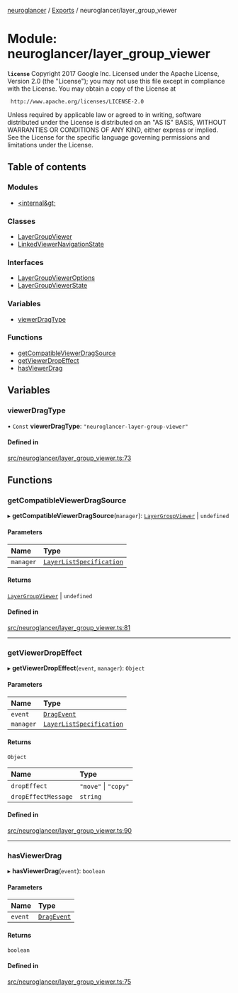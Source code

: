[neuroglancer](../README.md) / [Exports](../modules.md) / neuroglancer/layer\_group\_viewer

# Module: neuroglancer/layer\_group\_viewer

**`license`**
Copyright 2017 Google Inc.
Licensed under the Apache License, Version 2.0 (the "License");
you may not use this file except in compliance with the License.
You may obtain a copy of the License at

     http://www.apache.org/licenses/LICENSE-2.0

Unless required by applicable law or agreed to in writing, software
distributed under the License is distributed on an "AS IS" BASIS,
WITHOUT WARRANTIES OR CONDITIONS OF ANY KIND, either express or implied.
See the License for the specific language governing permissions and
limitations under the License.

## Table of contents

### Modules

- [&lt;internal\&gt;](neuroglancer_layer_group_viewer._internal_.md)

### Classes

- [LayerGroupViewer](../classes/neuroglancer_layer_group_viewer.LayerGroupViewer.md)
- [LinkedViewerNavigationState](../classes/neuroglancer_layer_group_viewer.LinkedViewerNavigationState.md)

### Interfaces

- [LayerGroupViewerOptions](../interfaces/neuroglancer_layer_group_viewer.LayerGroupViewerOptions.md)
- [LayerGroupViewerState](../interfaces/neuroglancer_layer_group_viewer.LayerGroupViewerState.md)

### Variables

- [viewerDragType](neuroglancer_layer_group_viewer.md#viewerdragtype)

### Functions

- [getCompatibleViewerDragSource](neuroglancer_layer_group_viewer.md#getcompatibleviewerdragsource)
- [getViewerDropEffect](neuroglancer_layer_group_viewer.md#getviewerdropeffect)
- [hasViewerDrag](neuroglancer_layer_group_viewer.md#hasviewerdrag)

## Variables

### viewerDragType

• `Const` **viewerDragType**: ``"neuroglancer-layer-group-viewer"``

#### Defined in

[src/neuroglancer/layer_group_viewer.ts:73](https://github.com/ActiveBrainAtlas2/neuroglancer/blob/034b457d/src/neuroglancer/layer_group_viewer.ts#L73)

## Functions

### getCompatibleViewerDragSource

▸ **getCompatibleViewerDragSource**(`manager`): [`LayerGroupViewer`](../classes/neuroglancer_layer_group_viewer.LayerGroupViewer.md) \| `undefined`

#### Parameters

| Name | Type |
| :------ | :------ |
| `manager` | [`LayerListSpecification`](../classes/neuroglancer_layer.LayerListSpecification.md) |

#### Returns

[`LayerGroupViewer`](../classes/neuroglancer_layer_group_viewer.LayerGroupViewer.md) \| `undefined`

#### Defined in

[src/neuroglancer/layer_group_viewer.ts:81](https://github.com/ActiveBrainAtlas2/neuroglancer/blob/034b457d/src/neuroglancer/layer_group_viewer.ts#L81)

___

### getViewerDropEffect

▸ **getViewerDropEffect**(`event`, `manager`): `Object`

#### Parameters

| Name | Type |
| :------ | :------ |
| `event` | [`DragEvent`](main_module._internal_.md#dragevent) |
| `manager` | [`LayerListSpecification`](../classes/neuroglancer_layer.LayerListSpecification.md) |

#### Returns

`Object`

| Name | Type |
| :------ | :------ |
| `dropEffect` | ``"move"`` \| ``"copy"`` |
| `dropEffectMessage` | `string` |

#### Defined in

[src/neuroglancer/layer_group_viewer.ts:90](https://github.com/ActiveBrainAtlas2/neuroglancer/blob/034b457d/src/neuroglancer/layer_group_viewer.ts#L90)

___

### hasViewerDrag

▸ **hasViewerDrag**(`event`): `boolean`

#### Parameters

| Name | Type |
| :------ | :------ |
| `event` | [`DragEvent`](main_module._internal_.md#dragevent) |

#### Returns

`boolean`

#### Defined in

[src/neuroglancer/layer_group_viewer.ts:75](https://github.com/ActiveBrainAtlas2/neuroglancer/blob/034b457d/src/neuroglancer/layer_group_viewer.ts#L75)
